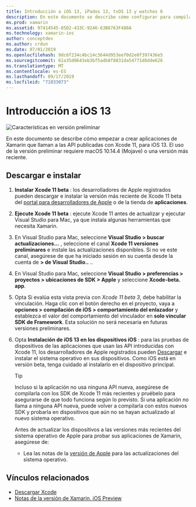 ```yaml
---
title: Introducción a iOS 13, iPados 13, tvOS 13 y watchos 6
description: En este documento se describe cómo configurar para compilar aplicaciones iOS 13, iPados 13, tvOS 13 y watchos 6 con Xamarin. En él se describe cómo descargar Xcode 11 y actualizar Visual Studio para Mac.
ms.prod: xamarin
ms.assetid: 97414545-85D2-433C-9246-63B6763F488A
ms.technology: xamarin-ios
author: conceptdev
ms.author: crdun
ms.date: 07/01/2019
ms.openlocfilehash: 9dc6f234c4bc14c3644d953eef0d2e0f397436e5
ms.sourcegitcommit: 61a35d0643eb3bf5adb8f8831da54771d8dde626
ms.translationtype: MT
ms.contentlocale: es-ES
ms.lasthandoff: 09/17/2019
ms.locfileid: "71033073"
---
```

# <a name="get-started-with-ios-13"></a>Introducción a iOS 13

![Características en versión preliminar](~/media/shared/preview.png)

En este documento se describe cómo empezar a crear aplicaciones de Xamarin que llaman a las API publicadas con Xcode 11, para iOS 13. El uso de la versión preliminar requiere macOS 10.14.4 (Mojave) o una versión más reciente.

## <a name="download-and-install"></a>Descargar e instalar

1. **Instalar Xcode 11 beta** : los desarrolladores de Apple registrados pueden descargar e instalar la versión más reciente de Xcode 11 beta del [portal para desarrolladores de Apple](https://developer.apple.com/download/) o de la tienda de **aplicaciones**.

2. **Ejecute Xcode 11 beta** : ejecute Xcode 11 antes de actualizar y ejecutar Visual Studio para Mac, ya que instala algunas herramientas que necesita Xamarin.

3. En Visual Studio para Mac, seleccione **Visual Studio > buscar actualizaciones...** , seleccione el canal **Xcode 11 versiones preliminares** e instale las actualizaciones disponibles. Si no ve este canal, asegúrese de que ha iniciado sesión en su cuenta desde la cuenta de **> de Visual Studio..** ..

4. En Visual Studio para Mac, seleccione **Visual Studio > preferencias > proyectos > ubicaciones de SDK > Apple** y seleccione **Xcode-beta. app**.

5. Opta Si evalúa esta vista previa con _Xcode 11 beta 3_, debe habilitar la vinculación. Haga clic con el botón derecho en el proyecto, vaya a **opciones > compilación de iOS > comportamiento del enlazador** y establezca el valor del comportamiento del vinculador en **solo vincular SDK de Framework**. Esta solución no será necesaria en futuras versiones preliminares.

6. Opta **Instalación de iOS 13 en los dispositivos iOS** : para las pruebas de dispositivos de las aplicaciones que usan las API introducidas con Xcode 11, los desarrolladores de Apple registrados pueden [Descargar](https://developer.apple.com/download) e instalar el sistema operativo en sus dispositivos. Como iOS está en versión beta, tenga cuidado al instalarlo en el dispositivo principal.

   > [!TIP]
   > Incluso si la aplicación no usa ninguna API nueva, asegúrese de compilarla con los SDK de Xcode 11 más recientes y pruébelo para asegurarse de que todo funciona según lo previsto. Si una aplicación no llama a ninguna API nueva, puede volver a compilarla con estos nuevos SDK y probarla en dispositivos que aún no se hayan actualizado al nuevo sistema operativo.
   >
   > Antes de actualizar los dispositivos a las versiones más recientes del sistema operativo de Apple para probar sus aplicaciones de Xamarin, asegúrese de:
   >
   > - Lea las notas de la [versión de Apple](https://developer.apple.com/download/) para las actualizaciones del sistema operativo.

## <a name="related-links"></a>Vínculos relacionados

- [Descargar Xcode](https://developer.apple.com/download/)
- [Notas de la versión de Xamarin. iOS Preview](/xamarin/ios/release-notes/12/12.99)
